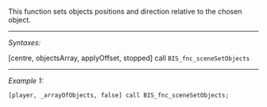 This function sets objects positions and direction relative to the chosen object.


---
*Syntaxes:*

[centre, objectsArray, applyOffset, stopped] call `BIS_fnc_sceneSetObjects`

---
*Example 1:*

```sqf
[player, _arrayOfObjects, false] call BIS_fnc_sceneSetObjects;
```